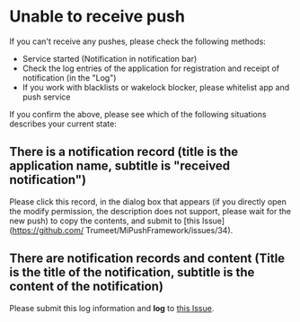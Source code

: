 # Unable to receive push
If you can't receive any pushes, please check the following methods:
* Service started (Notification in notification bar)
* Check the log entries of the application for registration and receipt of notification (in the "Log")
* If you work with blacklists or wakelock blocker, please whitelist app and push service

If you confirm the above, please see which of the following situations describes your current state:

## There is a notification record (title is the application name, subtitle is "received notification")
Please click this record, in the dialog box that appears (if you directly open the modify permission, the description does not support, please wait for the new push) to copy the contents, and submit to [this Issue] (https://github.com/ Trumeet/MiPushFramework/issues/34).

## There are notification records and content (Title is the title of the notification, subtitle is the content of the notification)
Please submit this log information and **log** to [this Issue](https://github.com/Trumeet/MiPushFramework/issues/34).